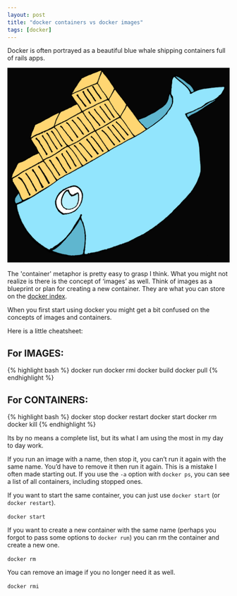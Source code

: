 ```yaml
---
layout: post
title: "docker containers vs docker images"
tags: [docker]
---
```


Docker is often portrayed as a beautiful blue whale shipping containers full of rails apps.

![totally the official docker logo(>_>)](/assets/images/docker_whale.png)

The 'container' metaphor is pretty easy to grasp I think. What you might not
realize is there is the concept of ‘images’ as well. Think of images as a
blueprint or plan for creating a new container. They are what you can store on
the [docker index](hub.docker.com).

When you first start using docker you might get a bit confused on the concepts of images and containers.

Here is a little cheatsheet:

## For IMAGES:
{% highlight bash %}
docker run
docker rmi
docker build
docker pull
{% endhighlight %}

## For CONTAINERS:
{% highlight bash %}
docker stop
docker restart
docker start
docker rm
docker kill
{% endhighlight %}


Its by no means a complete list, but its what I am using the most in my day to
day work.

If you run an image with a name, then stop it, you can’t run it again with the same name.
You’d have to remove it then run it again. This is a mistake I often made
starting out. If you use the `-a` option with `docker ps`, you can see a list of
all containers, including stopped ones.

If you want to start the same container, you can just use `docker start` (or
`docker restart`).

`docker start`

If you want to create a new container with the same name (perhaps you forgot to pass some options
to `docker run`) you can rm the container and create a new one.

`docker rm`

You can remove an image if you no longer need it as well.

`docker rmi`
